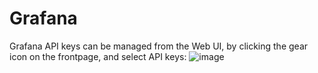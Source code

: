 # Grafana

Grafana API keys can be managed from the Web UI, by clicking the gear icon on the frontpage,
and select API keys:
![image](https://user-images.githubusercontent.com/112656580/219663271-90db5e9f-1cb2-4b2d-a6fd-e214425ae2c0.png)
